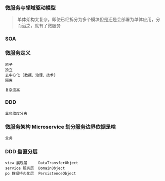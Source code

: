 ### 微服务与领域驱动模型

> 单体架构太复杂，即使已经拆分为多个模块但是还是会部署为单体应用，分而治之，就有了微服务


### SOA

### 微服务定义

```
原子
独立
去中心化 (数据、治理、技术)
隔离

复杂度高
```

### DDD

```
业务维度分离
```

### 微服务架构 Microservice 划分服务边界依据是啥

```
业务
```

### DDD 垂直分层

```
view 展现层     DataTransferObject
service 服务层  DomainObject
po 数据持久化层  PersistenceObject
```